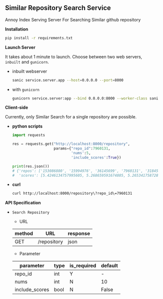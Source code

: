 ## Similar Repository Search Service

Annoy Index Serving Server For Searching Similar github repository


**Installation**

````bash
pip install -r requirements.txt
````

**Launch Server**

It takes about 1 minute to launch. Choose between two web servers, `inbuilt` and `gunicorn`.

* inbuilt webserver

    ````bash
    sanic service.server.app --host=0.0.0.0 --port=8000
    ````

* with `gunicorn`

    ````bash
    gunicorn service.server:app --bind 0.0.0.0:8000 --worker-class sanic.worker.GunicornWorker
    ````

**Client-side**

Currently, only Similar Search for a single repository are possible.

* **python scripts**
    
    ````python
    import requests
    
    res = requests.get("http://localhost:8000/repository",
                       params={"repo_id":7960131, 
                               'nums':5, 
                               'include_scores':True})
    
    print(res.json())
    # {'repos': ['153086880', '15994976', '36145699', '7960131', '31845198'], 
    #  'scores': [5.4246134757995605, 5.268659591674805, 5.265341758728027, 5.189166069030762, 5.081940174102783]}
    ````
    
* **curl**

    ````bash
    curl http://localhost:8000/repository\?repo_id\=7960131
    ````
    
    
**API Specification**

* `Search Repository`
    
    * URL
    
    | method | URL | response  |
    | ----   |  ----   | ----     |
    | GET    | /repository | json | 
    
    * Parameter
    
    | parameter | type | is_required | default |
    | ---- | --- | ---- | ---- |
    | repo_id | int | Y | - |
    | nums | int | N | 10 |
    | include_scores | bool | N | False |    